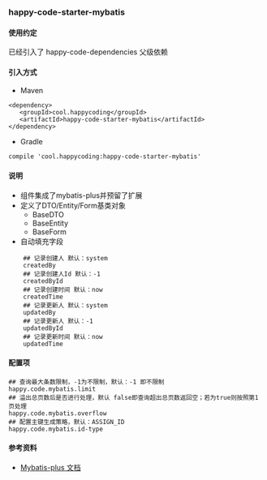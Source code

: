 ### happy-code-starter-mybatis
#### 使用约定

已经引入了 happy-code-dependencies 父级依赖

#### 引入方式

- Maven

```
<dependency>
   <groupId>cool.happycoding</groupId>
   <artifactId>happy-code-starter-mybatis</artifactId>
</dependency>
```    

- Gradle

```
compile 'cool.happycoding:happy-code-starter-mybatis'
```

#### 说明
- 组件集成了mybatis-plus并预留了扩展
- 定义了DTO/Entity/Form基类对象
    - BaseDTO
    - BaseEntity
    - BaseForm
- 自动填充字段
```
    ## 记录创建人 默认：system
    createdBy
    ## 记录创建人Id 默认：-1
    createdById
    ## 记录创建时间 默认：now
    createdTime
    ## 记录更新人 默认：system
    updatedBy    
    ## 记录更新人 默认：-1
    updatedById
    ## 记录更新时间 默认：now
    updatedTime   
```
 
#### 配置项

    ## 查询最大条数限制，-1为不限制，默认：-1 即不限制
    happy.code.mybatis.limit
    ## 溢出总页数后是否进行处理，默认 false即查询超出总页数返回空；若为true则按照第1页处理
    happy.code.mybatis.overflow
    ## 配置主键生成策略，默认：ASSIGN_ID
    happy.code.mybatis.id-type
    
#### 参考资料
- [Mybatis-plus 文档](https://baomidou.com/)      